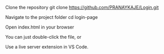 Clone the repository
git clone https://github.com/PRANAYKAJE/Login.git

Navigate to the project folder
cd login-page

Open index.html in your browser

You can just double-click the file, or

Use a live server extension in VS Code.
